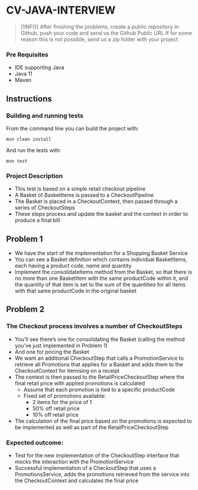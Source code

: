 # CV-JAVA-INTERVIEW

> [!INFO]
> After finishing the problems, create a public repository in Github, push your code and send us the Github Public URL
> If for some reason this is not possible, send us a zip folder with your project

### Pre Requisites
 - IDE supporting Java
 - Java 11
 - Maven

## Instructions
### Building and running tests
From the command line you can build the project with:
```
mvn clean install
```

And run the tests with:
```
mvn test
```

### Project Description
 * This test is based on a simple retail checkout pipeline
 * A Basket of BasketItems is passed to a CheckoutPipeline
 * The Basket is placed in a CheckoutContext, then passed through a series of CheckoutSteps
 * These steps process and update the basket and the context in order to produce a final bill

## Problem 1
 * We have the start of the implementation for a Shopping Basket Service
 * You can see a Basket definition which contains individual BasketItems, each having a product code, name and quantity
 * Implement the consolidateItems method from the Basket, so that there is no more than one BasketItem with the same productCode within it, and the quantity of that item is set to the sum of the quantities for all items with that same productCode in the original basket

## Problem 2
### The Checkout process involves a number of CheckoutSteps
 * You’ll see there’s one for consolidating the Basket (calling the method you’ve just implemented in Problem 1)
 * And one for pricing the Basket
 * We want an additional CheckoutStep that calls a PromotionService to retrieve all Promotions that applies for a Basket and adds them to the CheckoutContext for itemising on a receipt
 * The context is then passed to the RetailPriceCheckoutStep where the final retail price with applied promotions is calculated
    * Assume that each promotion is tied to a specific productCode
    * Fixed set of promotions available:
      * 2 items for the price of 1
      * 50% off retail price
      * 10% off retail price
 * The calculation of the final price based on the promotions is expected to be implemented as well as part of the RetailPriceCheckoutStep


### Expected outcome:
* Test for the new implementation of the CheckoutStep interface that mocks the interaction with the PromotionService
* Successful implementation of a CheckoutStep that uses a PromotionsService, adds the promotions retrieved from the service into the CheckoutContext and calculates the final price
